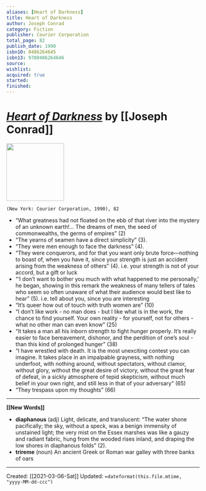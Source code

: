```yaml
---
aliases: [Heart of Darkness]
title: Heart of Darkness
author: Joseph Conrad
category: Fiction
publisher: Courier Corporation
total_page: 82
publish_date: 1990
isbn10: 0486264645
isbn13: 9780486264646
source: 
wishlist: 
acquired: true
started: 
finished: 
---
```

# *[Heart of Darkness]()* by [[Joseph Conrad]]

<img src="http://books.google.com/books/content?id=cWDcDAAAQBAJ&printsec=frontcover&img=1&zoom=1&edge=curl&source=gbs_api" width=150>

`(New York: Courier Corporation, 1990), 82`

* “What greatness had not floated on the ebb of that river into the mystery of an unknown earth!… The dreams of men, the seed of commonwealths, the germs of empires” (2)
* “The yearns of seamen have a direct simplicity” (3).
* “They were men enough to face the darkness” (4).
* “They were conquerors, and for that you want only brute force—nothing to boast of, when you have it, since your strength is just an accident arising from the weakness of others” (4). i.e. your strength is not of your accord, but a gift or luck
* “‘I don’t want to bother you much with what happened to me personally,’ he began, showing in this remark the weakness of many tellers of tales who seem so often unaware of what their audience would best like to hear” (5). i.e. tell about you, since you are interesting
* “It’s queer how out of touch with truth women are” (10)
* “I don’t like work - no man does - but I like what is in the work, the chance to find yourself. Your own reality - for yourself, not for others - what no other man can even know” (25)
* “It takes a man all his inborn strength to fight hunger properly. It’s really easier to face bereavement, dishonor, and the perdition of one’s soul - than this kind of prolonged hunger” (38)
* “I have wrestled with death. It is the most unexciting contest you can imagine. It takes place in an impalpable grayness, with nothing underfoot, with nothing around, without spectators, without clamor, without glory, without the great desire of victory, without the great fear of defeat, in a sickly atmosphere of tepid skepticism, without much belief in your own right, and still less in that of your adversary” (65)
* “They trespass upon my thoughts” (66)

--- 
**[[New Words]]**
* **diaphanous** (adj) Light, delicate, and translucent: “The water shone pacifically; the sky, without a speck, was a benign immensity of unstained light; the very mist on the Essex marshes was like a gauzy and radiant fabric, hung from the wooded rises inland, and draping the low shores in diaphanous folds” (2).
* **trireme** (noun)  An ancient Greek or Roman war galley with three banks of oars

---
Created: [[2021-03-06-Sat]]
Updated: `=dateformat(this.file.mtime, "yyyy-MM-dd-ccc")`
